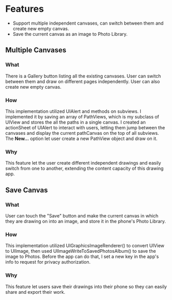 # Features

- Support multiple independent canvases, can switch between them and create new empty canvas.
- Save the current canvas as an image to Photo Library.

## Multiple Canvases


### What

There is a Gallery button listing all the existing canvases. User can switch between them and draw on different pages independently. User can also create new empty canvas.

### How

This implementation utilized UIAlert and methods on subviews. I implemented it by saving an array of PathViews, which is my subclass of UIView and stores the all the paths in a single canvas. I created an actionSheet of UIAlert to interact with users, letting them jump between the canvases and display the current pathCanvas on the top of all subviews. The **New…** option let user create a new PathView object and draw on it.

### Why

This feature let the user create different independent drawings and easily switch from one to another, extending the content capacity of this drawing app. 

## Save Canvas 



### What

User can touch the "Save" button and make the current canvas in which they are drawing on into an image, and store it in the phone's Photo Library.

### How

This implementation utilized UIGraphicsImageRenderer() to convert UIView to UIImage, then used UIImageWriteToSavedPhotosAlbum() to save the image to Photos. Before the app can do that, I set a new key in the app's info to request for privacy authorization.

### Why

This feature let users save their drawings into their phone so they can easily share and export their work.
